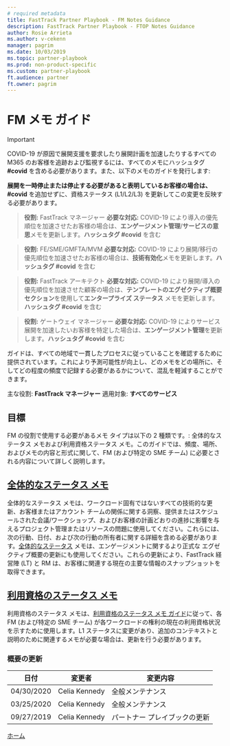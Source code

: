 ```yaml
---
# required metadata  
title: FastTrack Partner Playbook - FM Notes Guidance 
description: FastTrack Partner Playbook - FTOP Notes Guidance 
author: Rosie Arrieta
ms.author: v-cekenn
manager: pagrim
ms.date: 10/03/2019  
ms.topic: partner-playbook  
ms.prod: non-product-specific
ms.custom: partner-playbook  
ft.audience: partner
ft.owner: pagrim
---
```


# FM メモ ガイド

> [!IMPORTANT]
> COVID-19 が原因で展開支援を要求したり展開計画を加速したりするすべての M365 のお客様を追跡および監視するには、すべてのメモにハッシュタグ **#covid** を含める必要があります。また、以下のメモのガイドを発行します:  
>
> **展開を一時停止または停止する必要があると表明しているお客様の場合は、#covid** を追加せずに、資格ステータス (L1/L2/L3) を更新してこの変更を反映する必要があります。

>**役割:** FastTrack マネージャー
>**必要な対応:** COVID-19 により導入の優先順位を加速させたお客様の場合は、**エンゲージメント管理**/**サービスの意思**メモを更新します。**ハッシュタグ #covid** を含む

>**役割:** FE/SME/GMFTA/MVM
>**必要な対応:** COVID-19 により展開/移行の優先順位を加速させたお客様の場合は、**技術有効化**メモを更新します。**ハッシュタグ #covid** を含む

>**役割:** FastTrack アーキテクト
>**必要な対応:** COVID-19 により展開/導入の優先順位を加速させた顧客の場合は、**テンプレートのエグゼクティブ概要セクション**を使用して**エンタープライズ ステータス** メモを更新します。**ハッシュタグ #covid** を含む

>**役割:** ゲートウェイ マネージャー
>**必要な対応:** COVID-19 によりサービス展開を加速したいお客様を特定した場合は、**エンゲージメント管理**を更新します。**ハッシュタグ #covid** を含む

ガイドは、すべての地域で一貫したプロセスに従っていることを確認するために提供されています。これにより予測可能性が向上し、どのメモをどの場所に、そしてどの程度の頻度で記録する必要があるかについて、混乱を軽減することができます。

主な役割: **FastTrack マネージャー**
適用対象: **すべてのサービス**

## 目標

FM の役割で使用する必要があるメモ タイプは以下の 2 種類です。: 全体的なステータス メモおよび利用資格ステータス メモ。このガイドでは、頻度、場所、およびメモの内容と形式に関して、FM (および特定の SME チーム) に必要とされる内容について詳しく説明します。

## [全体的なステータス メモ](guidance-fm-overall-status-notes-partner-jp.md)

全体的なステータス メモは、ワークロード固有ではないすべての技術的な更新、お客様またはアカウント チームの関係に関する洞察、提供またはスケジュールされた会議/ワークショップ、およびお客様の計画どおりの進捗に影響を与えるプロジェクト管理またはリソースの問題に使用してください。これらには、次の行動、日付、および次の行動の所有者に関する詳細を含める必要があります。[全体的なステータス](guidance-fm-overall-status-notes.md) メモは、エンゲージメントに関するより正式な エグゼクティブ概要の更新にも使用してください。これらの更新により、FastTrack 経営陣 (LT) と RM は、お客様に関連する現在の主要な情報のスナップショットを取得できます。

## [利用資格のステータス メモ](status-guidance-entitlement-status-notes-partner-jp.md)

利用資格のステータス メモは、[利用資格のステータス メモ ガイド](status-guidance-entitlement-status-notes-jp.md)に従って、各 FM (および特定の SME チーム) が各ワークロードの権利の現在の利用資格状況を示すために使用します。L1 ステータスに変更があり、追加のコンテキストと説明のために関連するメモが必要な場合は、更新を行う必要があります。

### 概要の更新

|日付|変更者|変更内容|
|---------|---------------|----------------------------|
|04/30/2020| Celia Kennedy| 全般メンテナンス|
|03/25/2020| Celia Kennedy| 全般メンテナンス|
|09/27/2019| Celia Kennedy| パートナー プレイブックの更新|

[ホーム](http://partner-docs.microsoft.com)

